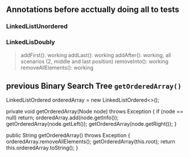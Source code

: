 ## Annotations before acctually doing all to tests

### LinkedListUnordered
>

### LinkedLisDoubly
> addFirst(): working
> addLast(): working
> addAfter(): working, all scenarios (2, middle and last position)
> removeInto(): working
> removeAllElements(): working


## previous Binary Search Tree `getOrderedArray()` 
LinkedListOrdered<X> orderedArray = new LinkedListOrdered<>();
	
private void getOrderedArray(Node node) throws Exception {
    if (node == null) return;
    orderedArray.add(node.getInfo());
    getOrderedArray(node.getLeft());
    getOrderedArray(node.getRight());
}

public String getOrderedArray() throws Exception {
    orderedArray.removeAllElements();
    getOrderedArray(this.root);
    return this.orderedArray.toString();
}
